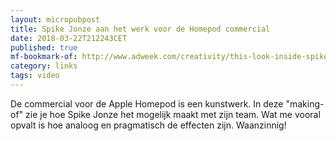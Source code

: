 ```yaml
---
layout: micropubpost
title: Spike Jonze aan het werk voor de Homepod commercial
date: 2018-03-22T212243CET
published: true
mf-bookmark-of: http://www.adweek.com/creativity/this-look-inside-spike-jonzes-apple-ad-is-as-fascinating-as-the-film-itself/
category: links
tags: video
---
```

De commercial voor de Apple Homepod is een kunstwerk. In deze "making-of" zie je hoe Spike Jonze het mogelijk maakt met zijn team. Wat me vooral opvalt is hoe analoog en pragmatisch de effecten zijn. Waanzinnig!